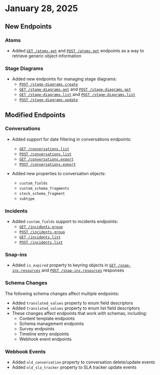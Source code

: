 # January 28, 2025

## New Endpoints

### Atoms
- Added [`GET /atoms.get`](/beta/api-reference/atoms/get) and [`POST /atoms.get`](/beta/api-reference/atoms/get-post) endpoints as a way to retrieve generic object information

### Stage Diagrams
- Added new endpoints for managing stage diagrams:
  - [`POST /stage-diagrams.create`](/beta/api-reference/customization/stage-diagrams-create)
  - [`GET /stage-diagrams.get`](/beta/api-reference/customization/stage-diagrams-get) and [`POST /stage-diagrams.get`](/beta/api-reference/customization/stage-diagrams-get-post)
  - [`GET /stage-diagrams.list`](/beta/api-reference/customization/stage-diagrams-list) and [`POST /stage-diagrams.list`](/beta/api-reference/customization/stage-diagrams-list-post)
  - [`POST /stage-diagrams.update`](/beta/api-reference/customization/stage-diagrams-update)

## Modified Endpoints

### Conversations
- Added support for date filtering in conversations endpoints:
  - [`GET /conversations.list`](/beta/api-reference/conversations/list)
  - [`POST /conversations.list`](/beta/api-reference/conversations/list-post)
  - [`GET /conversations.export`](/beta/api-reference/conversations/export)
  - [`POST /conversations.export`](/beta/api-reference/conversations/export-post)

- Added new properties to conversation objects:
  - `custom_fields`
  - `custom_schema_fragments`
  - `stock_schema_fragment`
  - `subtype`

### Incidents
- Added `custom_fields` support to incidents endpoints:
  - [`GET /incidents.group`](/beta/api-reference/operate/incidents-group)
  - [`POST /incidents.group`](/beta/api-reference/operate/incidents-group-post)
  - [`GET /incidents.list`](/beta/api-reference/operate/incidents-list)
  - [`POST /incidents.list`](/beta/api-reference/operate/incidents-list-post)

### Snap-ins
- Added `is_expired` property to keyring objects in [`GET /snap-ins.resources`](/beta/api-reference/snap-ins/resources) and [`POST /snap-ins.resources`](/beta/api-reference/snap-ins/resources-post) responses

### Schema Changes
The following schema changes affect multiple endpoints:

- Added `translated_values` property to enum field descriptors
- Added `translated_values` property to enum list field descriptors
- These changes affect endpoints that work with schemas, including:
  - Content template endpoints
  - Schema management endpoints
  - Survey endpoints
  - Timeline entry endpoints
  - Webhook event endpoints

### Webhook Events
- Added `old_conversation` property to conversation delete/update events
- Added `old_sla_tracker` property to SLA tracker update events